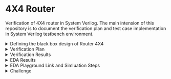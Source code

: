 # 4X4 Router
Verification of 4X4 router in System Verilog. The main intension of this repository is to document the verification plan and test case implementation in System Verilog testbench environment.

<details>
  <summary> Defining the black box design of Router 4X4 </summary>

  #### Router 4X4 is a switch, which can transfer a series of packets from source ports to the destination ports 
  
  <li> Note :: This DUT is not synthesizable, it is only designed for verification practices. The design has control & status registers </li>

  <li> Input Ports : clk, reset, sa1, sa2, sa3, sa4, sa1_valid, sa2_valid, sa3_valid, sa4_valid </li>

  <li> Output Ports : da1, da2, da3, da4, da1_valid, da2_valid, da3_valid, da4_valid </li>

  #### Black Box Design

  ![image](https://github.com/lmadem/4X4-Router/assets/93139766/b17d4f5a-5f71-459c-b057-f427bcd7fe37)


  #### Packet Format

  ![image](https://github.com/lmadem/1X1-Router-/assets/93139766/7fff2584-70f0-4da7-ac12-d0b45958d596)

  <li> Minimum packet length is 12 bytes and max is 2000 bytes </li>
  <li> RTL(router) accepts 8-bits per clock </li>
  <li> inp_valid indicates start/end of packet at the source port </li>
  <li> outp_valid indicates start/end of packet at the destination port </li>  
  
  #### I/O Pins

  ![image](https://github.com/lmadem/4X4-Router/assets/93139766/9e6a135e-fd50-4c93-9222-af9b49fcc1f8)


  #### pins to access Control Registers

  ![image](https://github.com/lmadem/1X1-Router-/assets/93139766/85085177-f3a3-4f23-b4f1-3c7958c807b9)

  #### Control Registers
  
  ![image](https://github.com/lmadem/1X1-Router-/assets/93139766/c2dda49e-ffbf-4f2b-9a99-243d69e2078d)


  #### Status Registers

  ![image](https://github.com/lmadem/4X4-Router/assets/93139766/0693cf5e-54d7-40f9-a6c7-955a65264756)

  <li> Apart from the above mentioned status registers, the DUT has other status registers. Please look into the "router.sv" file for further information </li>
  <li> This router 4X4 is designed in system verilog. Please check out the file "router.sv" </li>
  
</details>

<details>
  <summary> Verification Plan </summary>

  #### The verification plan for Router 4X4 

  <li> The idea is to build a robust verification environment in system verilog which can handle various testcases. The testcases has basic functionality checks, functional coverage hits, covering corner cases, erroneous cases, and error-injection checks</li>

  #### Test Plan

  ![image](https://github.com/lmadem/4X4-Router/assets/93139766/9c468ab8-d5bf-42e0-affd-741b93cbb33a)


</details>

<details>
  <summary> Verification Results </summary>

   <li> Built a robust verification environment in System Verilog and implemented all the testcases as per the testplan. The SV testbench verification environment consists of header class, packet class, generator class, multiple drivers, multiple monitors, and scoreboard class, environment class, base_test class, test classes, program block, top module, interface and the design </li>

   <li> This environment will be able to drive one testcase per simulation </li>

   #### Test Plan Status

   ![image](https://github.com/lmadem/4X4-Router/assets/93139766/f6f0d3ad-d63c-4dca-bdd0-048a99175c98)
   
</details>
<details>
  <summary> EDA Results </summary>
  
   #### Base_Test EDA Result

   ![image](https://github.com/lmadem/4X4-Router/assets/93139766/3679733f-7ce4-456f-990a-9df4a0c7412d)

   ![image](https://github.com/lmadem/4X4-Router/assets/93139766/79482adf-5ab9-4caf-ab01-50e0a2bbf82f)

   #### New_Test1 EDA Result

   ![image](https://github.com/lmadem/4X4-Router/assets/93139766/d060af56-b983-4007-a972-da76aa25718d)

   ![image](https://github.com/lmadem/4X4-Router/assets/93139766/b597386f-5a43-4749-8cf5-330a3b10b949)

   #### New_Test2 EDA Result

   ![image](https://github.com/lmadem/4X4-Router/assets/93139766/c81d0ee9-af06-439f-85c1-a0814ffb2868)

   ![image](https://github.com/lmadem/4X4-Router/assets/93139766/3d271b9e-f343-4553-9926-ae9e9649bd76)

   #### New_Test3 EDA Result

   ![image](https://github.com/lmadem/4X4-Router/assets/93139766/a51403d4-4c17-4874-b6ba-64b7f13856a4)

   ![image](https://github.com/lmadem/4X4-Router/assets/93139766/3e8031d1-7556-41cf-9654-ed20ccee8fac)

   #### New_Test4 EDA Result

   ![image](https://github.com/lmadem/4X4-Router/assets/93139766/8b46665e-b655-48fe-80a2-b6fa1e6b9b4d)

   ![image](https://github.com/lmadem/4X4-Router/assets/93139766/e2198683-0d59-46b2-bc57-c6ebf3fe719b)

   #### New_Test5 EDA Result

   ![image](https://github.com/lmadem/4X4-Router/assets/93139766/4c7165ca-cd9f-494b-8be1-0b3a76e21e05)

   ![image](https://github.com/lmadem/4X4-Router/assets/93139766/b54b8f14-fae4-4f62-93aa-b76a6fff584c)

   #### New_Test6 EDA Result

   ![image](https://github.com/lmadem/4X4-Router/assets/93139766/cf6238d5-cc91-444f-b177-18a6af55c8ec)

   ![image](https://github.com/lmadem/4X4-Router/assets/93139766/04679c48-c3e7-4f93-b77c-a240a5f4efeb)

   #### New_Test7 EDA Result

   ![image](https://github.com/lmadem/4X4-Router/assets/93139766/992300cc-549f-473e-b75c-44b971e75865)

   ![image](https://github.com/lmadem/4X4-Router/assets/93139766/e7a52452-285f-4416-a7f8-b96c96d4f455)

   #### New_Test8 EDA Result

   ![image](https://github.com/lmadem/4X4-Router/assets/93139766/522379e8-7ad0-489c-a800-1fde39b16d7d)

   ![image](https://github.com/lmadem/4X4-Router/assets/93139766/c58813dd-3405-41a0-bbc7-889a49707ed4)

   #### New_Test9 EDA Result

   ![image](https://github.com/lmadem/4X4-Router/assets/93139766/2181826a-fb34-4743-8546-c570b1c1011d)

   ![image](https://github.com/lmadem/4X4-Router/assets/93139766/974b622c-4e80-4645-859a-e441ba3b10ea)

   #### New_Test10 EDA Result

   ![image](https://github.com/lmadem/4X4-Router/assets/93139766/32739840-a27e-4039-81fc-8b985550227b)

   ![image](https://github.com/lmadem/4X4-Router/assets/93139766/c424c1e9-f576-48f9-ab66-193146bd3ddb)

</details>
</details>

<details>
  <summary> EDA Playground Link and Simluation Steps </summary>

  #### EDA Playground Link

  ```bash
https://www.edaplayground.com/x/Miur
  ```

  #### Verification Standards

  <li> Constrained random stimulus, robust generator, multiple drivers, multiple monitors, Out-of-order scoreboard, coverage component and environment </li>

  #### Simulation Steps
  
  <details>
    <summary> SV Environment </summary>

##### Step 1 : UnComment "top.sv", "interface.sv", and "program_test.sv"(lines 3,4,5) in testbench.sv file 

##### Step 2 : To run individual tests, please look into the above attached screenshots in EDA Results

  </details>
</details>

<details>
  <summary>Challenge</summary>

#### The error-injection and erroneous cases 
<li> The simulation environment is hanging and going into a forever loop. It is because the run() task of driver, imonitor and omonitor components run forever, the output monitor block will end up in a forever loop when the stimulus is error-injected or erroneous </li>
<li> Here, the design has status registers and it became easy to test error-injection and erroneous testcases </li>
<li> But in general, the mechanism to control the simulation environment in an organized way even for error-injection and erroneous cases are bit tricky</li>
<li> The solution would be using UVM, as it has objections and timeouts </li>
<li> Reference link for the above problem : https://verificationacademy.com/forums/t/how-to-stop-a-simulation-in-a-controlled-way/35064 </li>


</details>


